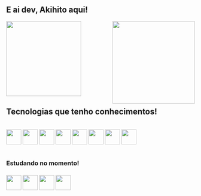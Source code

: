 ## E ai dev, Akihito aqui!

<div>
  <img  height="200em" src="https://github-readme-stats.vercel.app/api?username=akihito7&show_icons=true&theme=radical&include_all_commits=true&count_private=true"/>
  
  <img align="right" height="220em" src="https://github-readme-stats.vercel.app/api/top-langs/?username=akihito7&layout=compact&langs_count=16&theme=radical"/>
</div>

## Tecnologias que tenho conhecimentos!

<div style="display: inline_block"><br/>
  <img align="center" src="https://cdn.jsdelivr.net/gh/devicons/devicon/icons/html5/html5-original.svg" width="40px" height="40px"/>
  <img align="center"  src="https://cdn.jsdelivr.net/gh/devicons/devicon/icons/css3/css3-original.svg"  width="40px" height="40px"/>
   <img align="center" src="https://cdn.jsdelivr.net/gh/devicons/devicon/icons/javascript/javascript-original.svg" width="40px" height="40px"/>
  <img align="center" src="https://cdn.jsdelivr.net/gh/devicons/devicon/icons/react/react-original.svg" width="40px" height="40px"/>
  <img align="center" src="https://cdn.jsdelivr.net/gh/devicons/devicon/icons/nodejs/nodejs-original.svg" width="40px" height="40px"/>
  <img align="center" src="https://cdn.jsdelivr.net/gh/devicons/devicon/icons/java/java-original.svg" width="40px" height="40px"/>
  <img align="center" src="https://cdn.jsdelivr.net/gh/devicons/devicon/icons/spring/spring-original.svg" width="40px" height="40px"/>
  <img align="center" src="https://cdn.jsdelivr.net/gh/devicons/devicon/icons/typescript/typescript-original.svg"  width="40px" height="40px"/>
  
  
</div><br>






<h3>Estudando no momento!<h3>
<div style="display: inline_block">
   <img align="center" src="https://cdn.jsdelivr.net/gh/devicons/devicon/icons/javascript/javascript-original.svg" width="40px" height="40px"/>
  <img align="center" src="https://cdn.jsdelivr.net/gh/devicons/devicon/icons/react/react-original.svg" width="40px" height="40px"/>
  <img align="center" src="https://cdn.jsdelivr.net/gh/devicons/devicon/icons/nodejs/nodejs-original.svg" width="40px" height="40px"/>
  <img align="center" src="https://cdn.jsdelivr.net/gh/devicons/devicon/icons/typescript/typescript-original.svg"  width="40px" height="40px"/>
</div>

  
           
          

